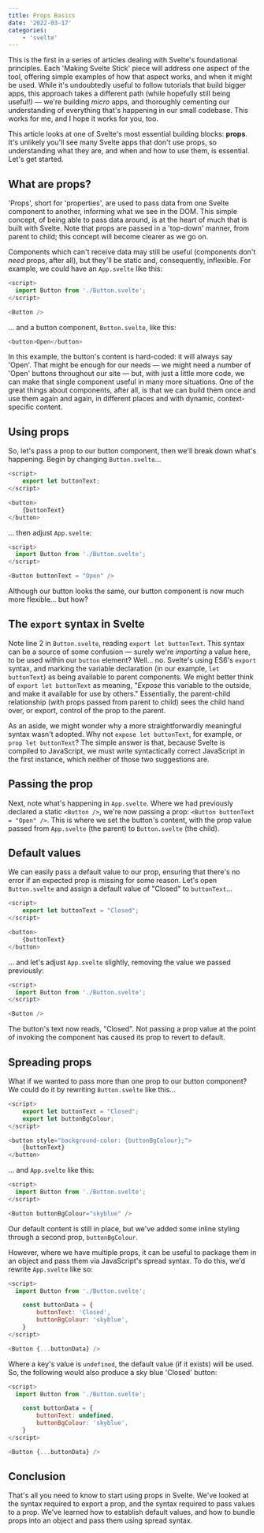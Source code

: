 ```yaml
---
title: Props Basics
date: '2022-03-17'
categories:
	- 'svelte'
---
```


This is the first in a series of articles dealing with Svelte's foundational principles. Each 'Making Svelte Stick' piece will address one aspect of the tool, offering simple examples of how that aspect works, and when it might be used. While it's undoubtedly useful to follow tutorials that build bigger apps, this approach takes a different path (while hopefully still being useful!) — we're building _micro_ apps, and thoroughly cementing our understanding of everything that's happening in our small codebase. This works for me, and I hope it works for you, too.

This article looks at one of Svelte's most essential building blocks: **props**. It's unlikely you'll see many Svelte apps that don't use props, so understanding what they are, and when and how to use them, is essential. Let's get started.

## What are props?

'Props', short for 'properties', are used to pass data from one Svelte component to another, informing what we see in the DOM. This simple concept, of being able to pass data around, is at the heart of much that is built with Svelte. Note that props are passed in a 'top-down' manner, from parent to child; this concept will become clearer as we go on.

Components which can't receive data may still be useful (components don't _need_ props, after all), but they'll be static and, consequently, inflexible. For example, we could have an `App.svelte` like this:

```javascript
<script>
  import Button from './Button.svelte';
</script>

<Button />
```

... and a button component, `Button.svelte`, like this:

```javascript
<button>Open</button>
```

In this example, the button's content is hard-coded: it will always say 'Open'. That might be enough for our needs — we might need a number of 'Open' buttons throughout our site — but, with just a little more code, we can make that single component useful in many more situations. One of the great things about components, after all, is that we can build them once and use them again and again, in different places and with dynamic, context-specific content.

## Using props

So, let's pass a prop to our button component, then we'll break down what's happening. Begin by changing `Button.svelte`...

```javascript
<script>
	export let buttonText;
</script>

<button>
	{buttonText}
</button>
```

... then adjust `App.svelte`:

```javascript
<script>
  import Button from './Button.svelte';
</script>

<Button buttonText = "Open" />
```

Although our button looks the same, our button component is now much more flexible... but how?

## The `export` syntax in Svelte

Note line 2 in `Button.svelte`, reading `export let buttonText`. This syntax can be a source of some confusion — surely we're _importing_ a value here, to be used within our `button` element? Well... no. Svelte's using ES6's `export` syntax, and marking the variable declaration (in our example, `let buttonText`) as being available to parent components. We might better think of `export let buttonText` as meaning, "_Expose_ this variable to the outside, and make it available for use by others." Essentially, the parent-child relationship (with props passed from parent to child) sees the child hand over, or export, control of the prop to the parent.

As an aside, we might wonder why a more straightforwardly meaningful syntax wasn't adopted. Why not `expose let buttonText`, for example, or `prop let buttonText`? The simple answer is that, because Svelte is compiled to JavaScript, we must write syntactically correct JavaScript in the first instance, which neither of those two suggestions are.

## Passing the prop

Next, note what's happening in `App.svelte`. Where we had previously declared a static `<Button />`, we're now passing a prop: `<Button buttonText = "Open" />`. This is where we set the button's content, with the prop value passed from `App.svelte` (the parent) to `Button.svelte` (the child).

## Default values

We can easily pass a default value to our prop, ensuring that there's no error if an expected prop is missing for some reason. Let's open `Button.svelte` and assign a default value of "Closed" to `buttonText`...

```javascript
<script>
	export let buttonText = "Closed";
</script>

<button>
	{buttonText}
</button>
```

... and let's adjust `App.svelte` slightly, removing the value we passed previously:

```javascript
<script>
  import Button from './Button.svelte';
</script>

<Button />
```

The button's text now reads, "Closed". Not passing a prop value at the point of invoking the component has caused its prop to revert to default.

## Spreading props

What if we wanted to pass more than one prop to our button component? We could do it by rewriting `Button.svelte` like this...

```javascript
<script>
	export let buttonText = "Closed";
	export let buttonBgColour;
</script>

<button style="background-color: {buttonBgColour};">
	{buttonText}
</button>
```

... and `App.svelte` like this:

```javascript
<script>
  import Button from './Button.svelte';
</script>

<Button buttonBgColour="skyblue" />
```

Our default content is still in place, but we've added some inline styling through a second prop, `buttonBgColour`.

However, where we have multiple props, it can be useful to package them in an object and pass them via JavaScript's spread syntax. To do this, we'd rewrite `App.svelte` like so:

```javascript
<script>
  import Button from './Button.svelte';

	const buttonData = {
		buttonText: 'Closed',
		buttonBgColour: 'skyblue',
	}
</script>

<Button {...buttonData} />
```

Where a key's value is `undefined`, the default value (if it exists) will be used. So, the following would also produce a sky blue 'Closed' button:

```javascript
<script>
  import Button from './Button.svelte';

	const buttonData = {
		buttonText: undefined,
		buttonBgColour: 'skyblue',
	}
</script>

<Button {...buttonData} />
```

## Conclusion

That's all you need to know to start using props in Svelte. We've looked at the syntax required to export a prop, and the syntax required to pass values to a prop. We've learned how to establish default values, and how to bundle props into an object and pass them using spread syntax.
